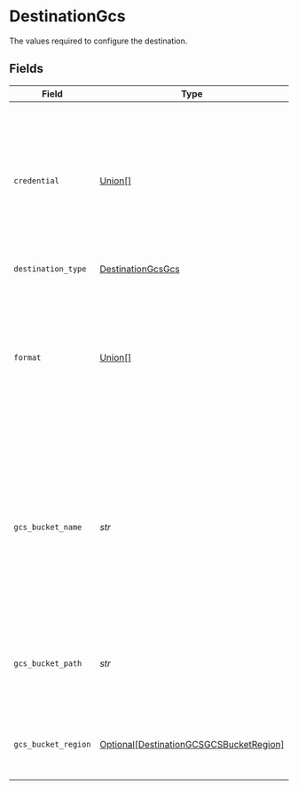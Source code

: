 # DestinationGcs

The values required to configure the destination.


## Fields

| Field                                                                                                                                                                                                                                                                                                                                                                                                                                                                                                                                                                                   | Type                                                                                                                                                                                                                                                                                                                                                                                                                                                                                                                                                                                    | Required                                                                                                                                                                                                                                                                                                                                                                                                                                                                                                                                                                                | Description                                                                                                                                                                                                                                                                                                                                                                                                                                                                                                                                                                             | Example                                                                                                                                                                                                                                                                                                                                                                                                                                                                                                                                                                                 |
| --------------------------------------------------------------------------------------------------------------------------------------------------------------------------------------------------------------------------------------------------------------------------------------------------------------------------------------------------------------------------------------------------------------------------------------------------------------------------------------------------------------------------------------------------------------------------------------- | --------------------------------------------------------------------------------------------------------------------------------------------------------------------------------------------------------------------------------------------------------------------------------------------------------------------------------------------------------------------------------------------------------------------------------------------------------------------------------------------------------------------------------------------------------------------------------------- | --------------------------------------------------------------------------------------------------------------------------------------------------------------------------------------------------------------------------------------------------------------------------------------------------------------------------------------------------------------------------------------------------------------------------------------------------------------------------------------------------------------------------------------------------------------------------------------- | --------------------------------------------------------------------------------------------------------------------------------------------------------------------------------------------------------------------------------------------------------------------------------------------------------------------------------------------------------------------------------------------------------------------------------------------------------------------------------------------------------------------------------------------------------------------------------------- | --------------------------------------------------------------------------------------------------------------------------------------------------------------------------------------------------------------------------------------------------------------------------------------------------------------------------------------------------------------------------------------------------------------------------------------------------------------------------------------------------------------------------------------------------------------------------------------- |
| `credential`                                                                                                                                                                                                                                                                                                                                                                                                                                                                                                                                                                            | [Union[]](../../models/shared/destinationgcsauthentication.md)                                                                                                                                                                                                                                                                                                                                                                                                                                                                                                                          | :heavy_check_mark:                                                                                                                                                                                                                                                                                                                                                                                                                                                                                                                                                                      | An HMAC key is a type of credential and can be associated with a service account or a user account in Cloud Storage. Read more <a href="https://cloud.google.com/storage/docs/authentication/hmackeys">here</a>.                                                                                                                                                                                                                                                                                                                                                                        |                                                                                                                                                                                                                                                                                                                                                                                                                                                                                                                                                                                         |
| `destination_type`                                                                                                                                                                                                                                                                                                                                                                                                                                                                                                                                                                      | [DestinationGcsGcs](../../models/shared/destinationgcsgcs.md)                                                                                                                                                                                                                                                                                                                                                                                                                                                                                                                           | :heavy_check_mark:                                                                                                                                                                                                                                                                                                                                                                                                                                                                                                                                                                      | N/A                                                                                                                                                                                                                                                                                                                                                                                                                                                                                                                                                                                     |                                                                                                                                                                                                                                                                                                                                                                                                                                                                                                                                                                                         |
| `format`                                                                                                                                                                                                                                                                                                                                                                                                                                                                                                                                                                                | [Union[]](../../models/shared/destinationgcsoutputformat.md)                                                                                                                                                                                                                                                                                                                                                                                                                                                                                                                            | :heavy_check_mark:                                                                                                                                                                                                                                                                                                                                                                                                                                                                                                                                                                      | Output data format. One of the following formats must be selected - <a href="https://cloud.google.com/bigquery/docs/loading-data-cloud-storage-avro#advantages_of_avro">AVRO</a> format, <a href="https://cloud.google.com/bigquery/docs/loading-data-cloud-storage-parquet#parquet_schemas">PARQUET</a> format, <a href="https://cloud.google.com/bigquery/docs/loading-data-cloud-storage-csv#loading_csv_data_into_a_table">CSV</a> format, or <a href="https://cloud.google.com/bigquery/docs/loading-data-cloud-storage-json#loading_json_data_into_a_new_table">JSONL</a> format. |                                                                                                                                                                                                                                                                                                                                                                                                                                                                                                                                                                                         |
| `gcs_bucket_name`                                                                                                                                                                                                                                                                                                                                                                                                                                                                                                                                                                       | *str*                                                                                                                                                                                                                                                                                                                                                                                                                                                                                                                                                                                   | :heavy_check_mark:                                                                                                                                                                                                                                                                                                                                                                                                                                                                                                                                                                      | You can find the bucket name in the App Engine Admin console Application Settings page, under the label Google Cloud Storage Bucket. Read more <a href="https://cloud.google.com/storage/docs/naming-buckets">here</a>.                                                                                                                                                                                                                                                                                                                                                                 | airbyte_sync                                                                                                                                                                                                                                                                                                                                                                                                                                                                                                                                                                            |
| `gcs_bucket_path`                                                                                                                                                                                                                                                                                                                                                                                                                                                                                                                                                                       | *str*                                                                                                                                                                                                                                                                                                                                                                                                                                                                                                                                                                                   | :heavy_check_mark:                                                                                                                                                                                                                                                                                                                                                                                                                                                                                                                                                                      | GCS Bucket Path string Subdirectory under the above bucket to sync the data into.                                                                                                                                                                                                                                                                                                                                                                                                                                                                                                       | data_sync/test                                                                                                                                                                                                                                                                                                                                                                                                                                                                                                                                                                          |
| `gcs_bucket_region`                                                                                                                                                                                                                                                                                                                                                                                                                                                                                                                                                                     | [Optional[DestinationGCSGCSBucketRegion]](../../models/shared/destinationgcsgcsbucketregion.md)                                                                                                                                                                                                                                                                                                                                                                                                                                                                                         | :heavy_minus_sign:                                                                                                                                                                                                                                                                                                                                                                                                                                                                                                                                                                      | Select a Region of the GCS Bucket. Read more <a href="https://cloud.google.com/storage/docs/locations">here</a>.                                                                                                                                                                                                                                                                                                                                                                                                                                                                        |                                                                                                                                                                                                                                                                                                                                                                                                                                                                                                                                                                                         |